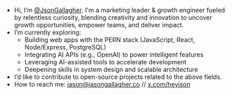 <ul>
  <li>
    Hi, I’m
    <a href="https://www.linkedin.com/in/jsongallagher/">@JsonGallagher</a>.
    I'm a marketing leader &amp; growth engineer fueled by relentless
    curiosity, blending creativity and innovation to uncover growth
    opportunities, empower teams, and deliver impact.
  </li>

  <li>
    I’m currently exploring:
    <ul>
      <li>Building web apps with the PERN stack (JavaScript, React, Node/Express, PostgreSQL)</li>
      <li>Integrating AI APIs (e.g., OpenAI) to power intelligent features</li>
      <li>Leveraging AI-assisted tools to accelerate development</li>
      <li>Deepening skills in system design and scalable architecture</li>
    </ul>
  </li>

  <li>I’d like to contribute to open-source projects related to the above fields.</li>
  <li>
    How to reach me:
    <a href="mailto:jason@jasongallagher.co">jason@jasongallagher.co</a> // 
    <a href="https://x.com/heyjson">x.com/heyjson</a>
  </li>
</ul>
